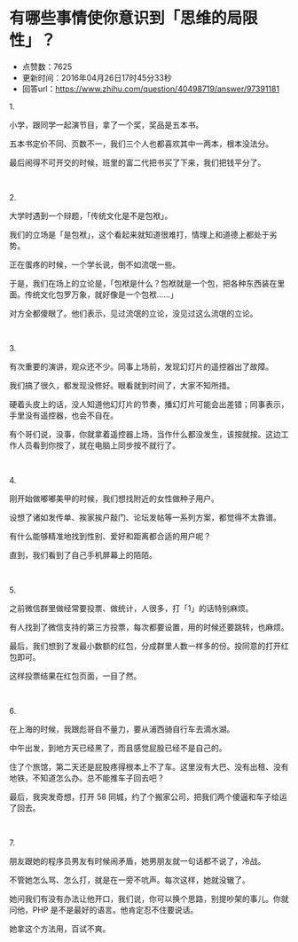 # 有哪些事情使你意识到「思维的局限性」？
- 点赞数：7625
- 更新时间：2016年04月26日17时45分33秒
- 回答url：https://www.zhihu.com/question/40498719/answer/97391181
<body>
 <p data-pid="oDlo-P_z">1.</p>
 <p data-pid="cCh3EYJv">小学，跟同学一起演节目，拿了一个奖，奖品是五本书。</p>
 <p data-pid="k9dtuN8D">五本书定价不同、页数不一，我们三个人也都喜欢其中一两本，根本没法分。</p>
 <p data-pid="GANR9pNx">最后闹得不可开交的时候，班里的富二代把书买了下来，我们把钱平分了。</p>
 <br>
 <p data-pid="gkWz8cGx">2.</p>
 <p data-pid="3GtW4Dp0">大学时遇到一个辩题，「传统文化是不是包袱」。</p>
 <p data-pid="qq52XMo4">我们的立场是「是包袱」，这个看起来就知道很难打，情理上和道德上都处于劣势。</p>
 <p data-pid="p7zbev3m">正在蛋疼的时候，一个学长说，倒不如流氓一些。</p>
 <p data-pid="uO83wDBV">于是，我们在场上的立论是，「包袱是什么？包袱就是一个包，把各种东西装在里面。传统文化包罗万象，就好像是一个包袱......」</p>
 <p data-pid="CnjqhPRI">对方全都傻眼了。他们表示，见过流氓的立论，没见过这么流氓的立论。</p>
 <br>
 <p data-pid="c3CcRUrD">3.</p>
 <p data-pid="EohFaZT7">有次重要的演讲，观众还不少。同事上场前，发现幻灯片的遥控器出了故障。</p>
 <p data-pid="zrgM57rn">我们搞了很久，都发现没修好。眼看就到时间了，大家不知所措。</p>
 <p data-pid="vtMX7s0G">硬着头皮上的话，没人知道他幻灯片的节奏，播幻灯片可能会出差错；同事表示，手里没有遥控器，也会不自在。</p>
 <p data-pid="JBfny0_k">有个哥们说，没事，你就拿着遥控器上场，当作什么都没发生，该按就按。这边工作人员看到你按了，就在电脑上同步按不就行了。</p>
 <br>
 <p data-pid="aY_w5z2U">4.</p>
 <p data-pid="DRvxKqPG">刚开始做嘟嘟美甲的时候，我们想找附近的女性做种子用户。</p>
 <p data-pid="RffUbAjI">设想了诸如发传单、挨家挨户敲门、论坛发帖等一系列方案，都觉得不太靠谱。</p>
 <p data-pid="xuwdN3G6">有什么能够精准地找到性别、爱好和距离都合适的用户呢？</p>
 <p data-pid="gzQUlJfc">直到，我们看到了自己手机屏幕上的陌陌。</p>
 <br>
 <p data-pid="OTE3jM4r">5.</p>
 <p data-pid="3ZPlU7BP">之前微信群里做经常要投票、做统计，人很多，打「1」的话特别麻烦。</p>
 <p data-pid="YmSUJfp6">有人找到了微信支持的第三方投票，每次都要设置，用的时候还要跳转，也麻烦。</p>
 <p data-pid="0_IoiAUs">最后，我们想到了发最小数额的红包，分成群里人数一样多的份。投同意的打开红包即可。</p>
 <p data-pid="hWr7srKh">这样投票结果在红包页面，一目了然。</p>
 <br>
 <p data-pid="vcQMgoN_">6.</p>
 <p data-pid="qNvx-7Ls">在上海的时候，我跟彪哥自不量力，要从浦西骑自行车去滴水湖。</p>
 <p data-pid="OwSpYV4A">中午出发，到地方天已经黑了，而且感觉屁股已经不是自己的。</p>
 <p data-pid="vZCimKU3">住了个旅馆，第二天还是屁股疼得根本上不了车。这里没有大巴、没有出租、没有地铁，不知道怎么办。总不能推车子回去吧？</p>
 <p data-pid="ybHUKLCK">最后，我突发奇想，打开 58 同城，约了个搬家公司，把我们两个傻逼和车子给运了回去。</p>
 <br>
 <p data-pid="gFHhtBkI">7.</p>
 <p data-pid="TRTO4t96">朋友跟她的程序员男友有时候闹矛盾，她男朋友就一句话都不说了，冷战。</p>
 <p data-pid="mt2dzFAt">不管她怎么骂、怎么打，就是在一旁不吭声。每次这样，她就没辙了。</p>
 <p data-pid="8_yqbiiF">她问我们有没有办法让他开口，我们说，你可以换个思路，别提吵架的事儿。你就问他，PHP 是不是最好的语言。他肯定忍不住要说话。</p>
 <p data-pid="65eCZPkX">她拿这个方法用，百试不爽。</p>
</body>